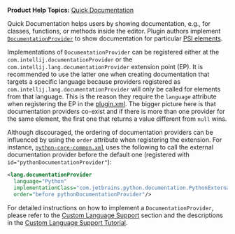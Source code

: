 [//]: # (title: Documentation)

<!-- Copyright 2000-2022 JetBrains s.r.o. and other contributors. Use of this source code is governed by the Apache 2.0 license that can be found in the LICENSE file. -->

<microformat>

**Product Help Topics:** [Quick Documentation](https://www.jetbrains.com/help/idea/viewing-reference-information.html#inline-quick-documentation)

</microformat>

Quick Documentation helps users by showing documentation, e.g., for classes, functions, or methods inside the editor.
Plugin authors implement
[`DocumentationProvider`](%gh-ic%/platform/analysis-api/src/com/intellij/lang/documentation/DocumentationProvider.java)
to show documentation for particular [PSI elements](psi_elements.md).

Implementations of `DocumentationProvider` can be registered either at the `com.intellij.documentationProvider` or the
`com.intellij.lang.documentationProvider` extension point (EP).
It is recommended to use the latter one when creating documentation that targets a specific language because providers registered
as `com.intellij.lang.documentationProvider` will only be called for elements from that language.
This is the reason they require the `language` attribute when registering the EP in the <path>[plugin.xml](plugin_configuration_file.md)</path>.
The bigger picture here is that documentation providers co-exist and if there is more than one provider for the same element,
the first one that returns a value different from `null` wins.

Although discouraged, the ordering of documentation providers can be influenced by using the `order` attribute when registering the extension.
For instance, [`python-core-common.xml`](%gh-ic%/python/src/META-INF/python-core-common.xml) uses the following to call the external documentation
provider before the default one (registered with `id="pythonDocumentationProvider"`):

```xml
<lang.documentationProvider
  language="Python"
  implementationClass="com.jetbrains.python.documentation.PythonExternalDocumentationProvider"
  order="before pythonDocumentationProvider"/>
```

For detailed instructions on how to implement a `DocumentationProvider`, please refer to the [Custom Language Support](documentation.md)
section and the descriptions in the [Custom Language Support Tutorial](documentation_provider.md).
